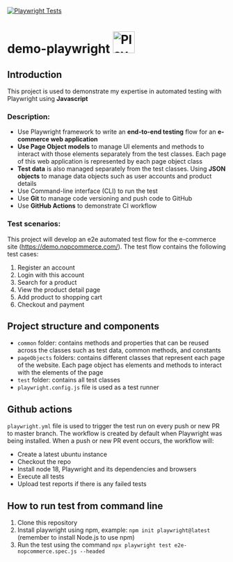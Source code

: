 [![Playwright Tests](https://github.com/tinavo0305/demo-playwright/actions/workflows/playwright.yml/badge.svg)](https://github.com/tinavo0305/demo-playwright/actions/workflows/playwright.yml)

# demo-playwright <img src="https://playwright.dev/img/playwright-logo.svg" title="Playwright" alt="Playwright" width="50" height="50"/>
## Introduction
This project is used to demonstrate my expertise in automated testing with Playwright using **Javascript** 

### Description: 
- Use Playwright framework to write an **end-to-end testing** flow for an **e-commerce web application**
- **Use Page Object models** to manage UI elements and methods to interact with those elements separately from the test classes. Each page of this web application is represented by each page object class
- **Test data** is also managed separately from the test classes. Using **JSON objects** to manage data objects such as user accounts and product details
- Use Command-line interface (CLI) to run the test
- Use **Git** to manage code versioning and push code to GitHub
- Use **GitHub Actions** to demonstrate CI workflow
### Test scenarios:
This project will develop an e2e automated test flow for the e-commerce site (https://demo.nopcommerce.com/). The test flow contains the following test cases:
1. Register an account
2. Login with this account
3. Search for a product
4. View the product detail page
5. Add product to shopping cart
6. Checkout and payment

## Project structure and components
- `common` folder: contains methods and properties that can be reused across the classes such as test data, common methods, and constants
- `pageObjects` folders: contains different classes that represent each page of the website. Each page object has elements and methods to interact with the elements of the page 
- `test` folder: contains all test classes 
- `playwright.config.js` file is used as a test runner
  
## Github actions
`playwright.yml` file is used to trigger the test run on every push or new PR to master branch. The workflow is created by default when Playwright was being installed. When a push or new PR event occurs, the workflow will:
- Create a latest ubuntu instance
- Checkout the repo
- Install node 18, Playwright and its dependencies and browsers
- Execute all tests
- Upload test reports if there is any failed tests
## How to run test from command line 
1. Clone this repository
2. Install playwright using npm, example: `npm init playwright@latest` (remember to install Node.js to use npm)
3. Run the test using the command  `npx playwright test e2e-nopcommerce.spec.js --headed`
